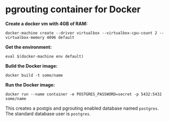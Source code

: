 # pgrouting container for Docker

**Create a docker vm with 4GB of RAM:**

`docker-machine create --driver virtualbox --virtualbox-cpu-count 2 --virtualbox-memory 4096 default`

**Get the environment:**

`eval $(docker-machine env default)`

**Build the Docker image:**

`docker build -t some/name`

**Run the Docker image:**

`docker run --name container -e POSTGRES_PASSWORD=secret -p 5432:5432 some/name`

This creates a postgis and pgrouting enabled database named `postgres`. The standard database user is `postgres`.